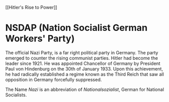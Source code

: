 [[Hitler's Rise to Power]]
# NSDAP (Nation Socialist German Workers' Party)
The official Nazi Party, is a far right political party in Germany. The party emerged to counter the rising communist parties. Hitler had become the leader since 1921. He was appointed Chancellor of Germany by President Paul von Hindenburg on the 30th of January 1933. Upon this achievement, he had radically established a regime known as the Third Reich that saw all opposition in Germany forcefully suppressed. 

The Name *Nazi* is an abbreviation of *Nationalsozialist*, German for National Socialists.